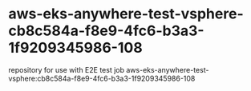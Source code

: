 # aws-eks-anywhere-test-vsphere-cb8c584a-f8e9-4fc6-b3a3-1f9209345986-108
repository for use with E2E test job aws-eks-anywhere-test-vsphere:cb8c584a-f8e9-4fc6-b3a3-1f9209345986-108
